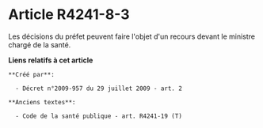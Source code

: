 # Article R4241-8-3

Les décisions du préfet peuvent faire l'objet d'un recours devant le ministre chargé de la santé.

**Liens relatifs à cet article**

	**Créé par**:

	  - Décret n°2009-957 du 29 juillet 2009 - art. 2

	**Anciens textes**:

	  - Code de la santé publique - art. R4241-19 (T)
